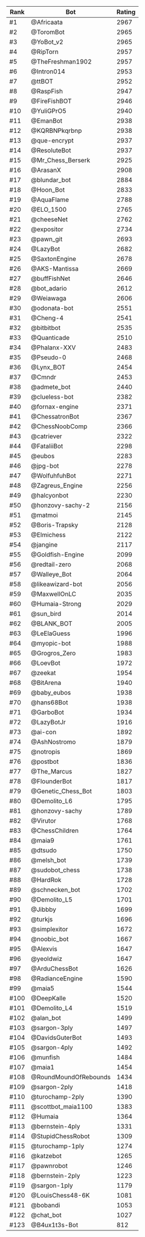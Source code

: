 Rank|Bot|Rating
---|---|---
#1|@Africaata|2967
#2|@ToromBot|2965
#3|@YoBot_v2|2965
#4|@RipTorn|2957
#5|@TheFreshman1902|2957
#6|@Intron014|2953
#7|@ttBOT|2952
#8|@RaspFish|2947
#9|@FireFishBOT|2946
#10|@YuliGPrO5|2940
#11|@EmanBot|2938
#12|@KQRBNPkqrbnp|2938
#13|@que-encrypt|2937
#14|@ResoluteBot|2937
#15|@Mr_Chess_Berserk|2925
#16|@ArasanX|2908
#17|@blundar_bot|2884
#18|@Hoon_Bot|2833
#19|@AquaFlame|2788
#20|@ELO_1500|2765
#21|@cheeseNet|2762
#22|@expositor|2734
#23|@pawn_git|2693
#24|@LazyBot|2682
#25|@SaxtonEngine|2678
#26|@AKS-Mantissa|2669
#27|@buffFishNet|2646
#28|@bot_adario|2612
#29|@Weiawaga|2606
#30|@odonata-bot|2551
#31|@Cheng-4|2541
#32|@bitbitbot|2535
#33|@Quanticade|2510
#34|@Phalanx-XXV|2483
#35|@Pseudo-0|2468
#36|@Lynx_BOT|2454
#37|@Cmndr|2453
#38|@admete_bot|2440
#39|@clueless-bot|2382
#40|@fornax-engine|2371
#41|@ChessatronBot|2367
#42|@ChessNoobComp|2366
#43|@catriever|2322
#44|@FataliiBot|2298
#45|@eubos|2283
#46|@jpg-bot|2278
#47|@WolfuhfuhBot|2271
#48|@Zagreus_Engine|2256
#49|@halcyonbot|2230
#50|@honzovy-sachy-2|2156
#51|@matmoi|2145
#52|@Boris-Trapsky|2128
#53|@Elmichess|2122
#54|@jangine|2117
#55|@Goldfish-Engine|2099
#56|@redtail-zero|2068
#57|@Walleye_Bot|2064
#58|@likeawizard-bot|2056
#59|@MaxwellOnLC|2035
#60|@Humaia-Strong|2029
#61|@sun_bird|2014
#62|@BLANK_BOT|2005
#63|@LeElaGuess|1996
#64|@myopic-bot|1988
#65|@Grogros_Zero|1983
#66|@LoevBot|1972
#67|@zeekat|1954
#68|@BitArena|1940
#69|@baby_eubos|1938
#70|@hans68Bot|1938
#71|@GarboBot|1934
#72|@LazyBotJr|1916
#73|@ai-con|1892
#74|@AshNostromo|1879
#75|@notropis|1869
#76|@postbot|1836
#77|@The_Marcus|1827
#78|@FlounderBot|1817
#79|@Genetic_Chess_Bot|1803
#80|@Demolito_L6|1795
#81|@honzovy-sachy|1789
#82|@Virutor|1768
#83|@ChessChildren|1764
#84|@maia9|1761
#85|@dtsudo|1750
#86|@melsh_bot|1739
#87|@sudobot_chess|1738
#88|@HardRok|1728
#89|@schnecken_bot|1702
#90|@Demolito_L5|1701
#91|@Jibbby|1699
#92|@turkjs|1696
#93|@simplexitor|1672
#94|@noobic_bot|1667
#95|@Alexvis|1647
#96|@yeoldwiz|1647
#97|@ArduChessBot|1626
#98|@RadianceEngine|1590
#99|@maia5|1544
#100|@DeepKalle|1520
#101|@Demolito_L4|1519
#102|@alan_bot|1499
#103|@sargon-3ply|1497
#104|@DavidsGuterBot|1493
#105|@sargon-4ply|1492
#106|@munfish|1484
#107|@maia1|1454
#108|@RoundMoundOfRebounds|1434
#109|@sargon-2ply|1418
#110|@turochamp-2ply|1390
#111|@scottbot_maia1100|1383
#112|@Humaia|1364
#113|@bernstein-4ply|1331
#114|@StupidChessRobot|1309
#115|@turochamp-1ply|1274
#116|@katzebot|1265
#117|@pawnrobot|1246
#118|@bernstein-2ply|1223
#119|@sargon-1ply|1179
#120|@LouisChess48-6K|1081
#121|@bobandi|1053
#122|@chat_bot|1027
#123|@B4ux1t3s-Bot|812
